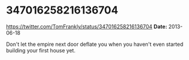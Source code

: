 # 347016258216136704
https://twitter.com/TomFrankly/status/347016258216136704
**Date:** 2013-06-18

Don't let the empire next door deflate you when you haven't even started building your first house yet.
